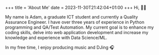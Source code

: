 +++
title = 'About Me'
date = 2023-11-30T21:42:04+01:00
+++
Hi, 👋🏻  

My name is Adam, a graduate ICT student and currently a Quality Assurance Engineer. 
I have over three years of experience in Python programming and QA/Test Automation. 
My current goal is to enhance my coding skills, delve into web application development and increase my knowledge and experience with Data Science/ML. 

In my free time, I enjoy producing music and DJing 🎧
